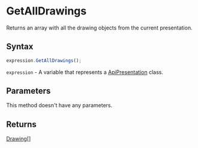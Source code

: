 # GetAllDrawings

Returns an array with all the drawing objects from the current presentation.

## Syntax

```javascript
expression.GetAllDrawings();
```

`expression` - A variable that represents a [ApiPresentation](../ApiPresentation.md) class.

## Parameters

This method doesn't have any parameters.

## Returns

[Drawing](../../Enumeration/Drawing.md)[]